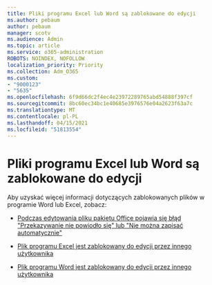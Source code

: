 ```yaml
---
title: Pliki programu Excel lub Word są zablokowane do edycji
ms.author: pebaum
author: pebaum
manager: scotv
ms.audience: Admin
ms.topic: article
ms.service: o365-administration
ROBOTS: NOINDEX, NOFOLLOW
localization_priority: Priority
ms.collection: Adm_O365
ms.custom:
- "9000123"
- "5635"
ms.openlocfilehash: 6f9d66dc2f4ec4e23972289765abd54888f397cf
ms.sourcegitcommit: 8bc60ec34bc1e40685e3976576e04a2623f63a7c
ms.translationtype: MT
ms.contentlocale: pl-PL
ms.lasthandoff: 04/15/2021
ms.locfileid: "51813554"
---
```

# <a name="excel-or-word-files-are-locked-for-editing"></a>Pliki programu Excel lub Word są zablokowane do edycji

Aby uzyskać więcej informacji dotyczących zablokowanych plików w programie Word lub Excel, zobacz:

- [Podczas edytowania pliku pakietu Office pojawia się błąd "Przekazywanie nie powiodło się" lub "Nie można zapisać automatycznie"](https://support.office.com/article/i-got-an-upload-failed-or-couldn-t-save-automatically-error-while-editing-an-office-file-93a14d34-88e3-4a91-9eef-58cc541d31f8)

- [Plik programu Excel jest zablokowany do edycji przez innego użytkownika](https://support.office.com/article/Excel-file-is-locked-for-editing-by-another-user-6fa93887-2c2c-45f0-abcc-31b04aed68b3)

- [Plik programu Word jest zablokowany do edycji przez innego użytkownika](https://support.microsoft.com/help/313472/the-document-is-locked-for-editing-by-another-user-error-message-when)
